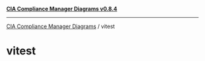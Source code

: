 [**CIA Compliance Manager Diagrams v0.8.4**](../README.md)

***

[CIA Compliance Manager Diagrams](../modules.md) / vitest

# vitest
